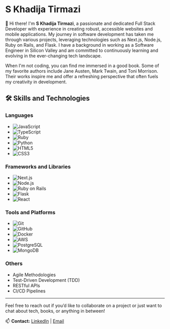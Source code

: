 # S Khadija Tirmazi

👋 Hi there! I'm **S Khadija Tirmazi**, a passionate and dedicated Full Stack Developer with experience in creating robust, accessible websites and mobile applications. My journey in software development has taken me through various projects, leveraging technologies such as Next.js, Node.js, Ruby on Rails, and Flask. I have a background in working as a Software Engineer in Silicon Valley and am committed to continuously learning and evolving in the ever-changing tech landscape.

When I'm not coding, you can find me immersed in a good book. Some of my favorite authors include Jane Austen, Mark Twain, and Toni Morrison. Their works inspire me and offer a refreshing perspective that often fuels my creativity in development.

## 🛠 Skills and Technologies

### Languages
- ![JavaScript](https://img.shields.io/badge/-JavaScript-F7DF1E?style=flat-square&logo=javascript&logoColor=black)
- ![TypeScript](https://img.shields.io/badge/-TypeScript-007ACC?style=flat-square&logo=typescript&logoColor=white)
- ![Ruby](https://img.shields.io/badge/-Ruby-CC342D?style=flat-square&logo=ruby&logoColor=white)
- ![Python](https://img.shields.io/badge/-Python-3776AB?style=flat-square&logo=python&logoColor=white)
- ![HTML5](https://img.shields.io/badge/-HTML5-E34F26?style=flat-square&logo=html5&logoColor=white)
- ![CSS3](https://img.shields.io/badge/-CSS3-1572B6?style=flat-square&logo=css3&logoColor=white)

### Frameworks and Libraries
- ![Next.js](https://img.shields.io/badge/-Next.js-000000?style=flat-square&logo=nextdotjs&logoColor=white)
- ![Node.js](https://img.shields.io/badge/-Node.js-339933?style=flat-square&logo=nodedotjs&logoColor=white)
- ![Ruby on Rails](https://img.shields.io/badge/-Ruby%20on%20Rails-CC0000?style=flat-square&logo=rubyonrails&logoColor=white)
- ![Flask](https://img.shields.io/badge/-Flask-000000?style=flat-square&logo=flask&logoColor=white)
- ![React](https://img.shields.io/badge/-React-61DAFB?style=flat-square&logo=react&logoColor=black)

### Tools and Platforms
- ![Git](https://img.shields.io/badge/-Git-F05032?style=flat-square&logo=git&logoColor=white)
- ![GitHub](https://img.shields.io/badge/-GitHub-181717?style=flat-square&logo=github&logoColor=white)
- ![Docker](https://img.shields.io/badge/-Docker-2496ED?style=flat-square&logo=docker&logoColor=white)
- ![AWS](https://img.shields.io/badge/-AWS-232F3E?style=flat-square&logo=amazonaws&logoColor=white)
- ![PostgreSQL](https://img.shields.io/badge/-PostgreSQL-336791?style=flat-square&logo=postgresql&logoColor=white)
- ![MongoDB](https://img.shields.io/badge/-MongoDB-47A248?style=flat-square&logo=mongodb&logoColor=white)

### Others
- Agile Methodologies
- Test-Driven Development (TDD)
- RESTful APIs
- CI/CD Pipelines

---

Feel free to reach out if you’d like to collaborate on a project or just want to chat about tech, books, or anything in between!

📫 **Contact:** [LinkedIn](https://www.linkedin.com/in/stirmazi) | [Email](mailto:itstirm@gmail.com)

<!---
t03t/t03t is a ✨ special ✨ repository because its `README.md` (this file) appears on your GitHub profile.
You can click the Preview link to take a look at your changes.
--->
